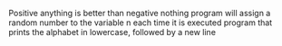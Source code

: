 Positive anything is better than negative nothing
program will assign a random number to the variable n each time it is executed
program that prints the alphabet in lowercase, followed by a new line
